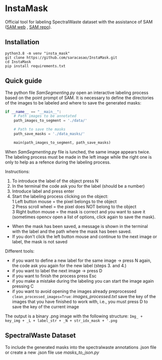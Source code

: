 # InstaMask 

Official tool for labeling SpectralWaste dataset with the assistance of SAM ([SAM web](https://segment-anything.com/) , [SAM repo](https://github.com/facebookresearch/segment-anything)).


## Installation

```
python3.8 -m venv "insta_mask"
git clone https://github.com/saracasao/InstaMask.git
cd InstaMask
pip install requirements.txt
```

## Quick guide 

The python file _SamSegmenting.py_ open an interactive labeling process based on the point prompt of SAM. It is necessary to define the directories of the images to be labeled and where to save the generated masks:

```python
if __name__ == "__main__":
    # Path images to be annotated
    path_images_to_segment = './data/'

    # Path to save the masks
    path_save_masks = './data_masks/'

    main(path_images_to_segment, path_save_masks)
```

When _SamSegmenting.py_ file is lunched, the same image appears twice. The labeling process must be made in the left image while the right one is only to help as a refence during the labeling process.

Instructions:
1. To introduce the label of the object press N 
2. In the terminal the code ask you for the label (should be a number)
3. Introduce label and press enter
4. Start the labeling process clicking on the object: <br /> 
1 Left button mouse = the pixel belongs to the object <br /> 
2 Press scroll wheel = the pixel does NOT belong to the object <br /> 
3 Right button mouse = the mask is correct and you want to save it (sometimes opencv open a list of options, click again to save the mask). <br /> 
* When the mask has been saved, a message is shown in the terminal with the label and the path where the mask has been saved.
* If you don't click the left button mouse and continue to the next image or label, the mask is not saved

Different tools:
* if you want to define a new label for the same image -> press N again, the code ask you again for the new label (steps 3. and 4.)
* if you want to label the next image -> press D
* if you want to finish the process press Esc
* if you make a mistake during the labeling you can start the image again pressing C 
* if you want to avoid opening the images already preprocessed `clean_processed_images=True`:
  _images_processed.txt_ save the key of the images that you have finished to work with, i.e., you must press D to save the key of the current image

The output is a binary .png image with the following structure: `Img_ + key_img + _L + label_str + _N + str_idx_mask + '.png`

## SpectralWaste Dataset 

To include the generated masks into the spectralwaste annotations .json file or create a new .json file use _masks_to_json.py_
